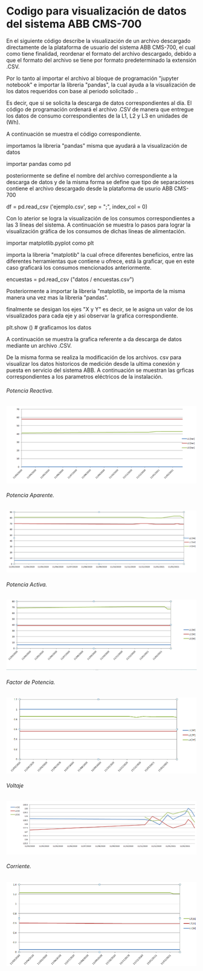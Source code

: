 # Codigo para visualización de datos del sistema ABB CMS-700
En el siguiente código describe la visualización de un archivo descargado directamente de la plataforma de usuario del sistema ABB CMS-700, el cual como tiene finalidad, reordenar el formato del archivo descargado, debido a que el formato del archivo se tiene por formato predeterminado la extensión .CSV.

Por lo tanto al importar el archivo al bloque de programación "jupyter notebook" e importar la libreria "pandas", la cual ayuda a la visualización de los datos requeridos con base al periodo solicitado ..

Es decir, que si se solicita la descarga de datos correspondientes al día. El código de programación ordenará el archivo .CSV de manera que entregue los datos de consumo correspondientes de la L1, L2 y L3 en unidades de (Wh).

A continuación se muestra el código correspondiente.

importamos la libreria "pandas" misma que ayudará a la visualización de datos

importar pandas como pd

posteriormente se define el nombre del archivo correspondiente a la descarga de datos y de la misma forma se define que tipo de separaciones contiene el archivo descargado desde la plataforma de usurio ABB CMS-700

df = pd.read_csv ('ejemplo.csv', sep = ";", index_col = 0)

Con lo aterior se logra la visualización de los consumos correspondientes a las 3 líneas del sistema. A continuación se muestra lo pasos para lograr la visualización gráfica de los consumos de dichas líneas de alimentación.

importar matplotlib.pyplot como plt

importa la libreria "matplotib" la cual ofrece diferentes beneficios, entre las diferentes herramientas que contiene u ofrece, está la graficar, que en este caso graficará los consumos mencionados anteriormente.

encuestas = pd.read_csv ("datos / encuestas.csv")

Posteriormente a importar la libreria "matplotlib, se importa de la misma manera una vez mas la libreria "pandas".

finalmente se desigan los ejes "X y Y" es decir, se le asigna un valor de los visualizados para cada eje y asi observar la grafica correspondiente.

plt.show () # graficamos los datos

A continuación se muestra la grafica referente a da descarga de datos mediante un archivo .CSV.

De la misma forma se realiza la modificación de los archivos. csv para visualizar los datos historicos de medición desde la ultima conexión y puesta en servicio del sistema ABB. A continuación se muestran las grficas correspondientes a los parametros eléctricos de la instalación.

###### Potencia Reactiva.
![](https://github.com/LEANA14/SISTEMA-ABB/blob/main/Imagenes/potenciareactivagrafica.PNG?raw=true)

###### Potencia Aparente.
![](https://github.com/LEANA14/SISTEMA-ABB/blob/main/Imagenes/POTENCIAAPARENTEGRAFICA.PNG?raw=true)

###### Potencia Activa.
![](https://github.com/LEANA14/SISTEMA-ABB/blob/main/Imagenes/POTENCIAACTIVAGRAFICA.PNG?raw=true)

###### Factor de Potencia.
![](https://github.com/LEANA14/SISTEMA-ABB/blob/main/Imagenes/FACTORDEPOTENCIAGRAFICA.PNG?raw=true)

###### Voltaje
![](https://github.com/LEANA14/SISTEMA-ABB/blob/main/Imagenes/GRAFICA%20VOLTAJE%202.PNG?raw=true)

###### Corriente.
![](https://github.com/LEANA14/SISTEMA-ABB/blob/main/Imagenes/corrientegrafica.PNG?raw=true)



